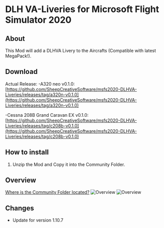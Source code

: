 # DLH VA-Liveries for Microsoft Flight Simulator 2020

## About
This Mod will add a DLHVA Livery to the Aircrafts (Compatible with latest MegaPack!).

## Download

Actual Release: 
-A320 neo v0.1.0:  
[https://github.com/SheepCreativeSoftware/msfs2020-DLHVA-Liveries/releases/tag/a320n-v0.1.0](https://github.com/SheepCreativeSoftware/msfs2020-DLHVA-Liveries/releases/tag/a320n-v0.1.0)

-Cessna 208B Grand Caravan EX v0.1.0:  
[https://github.com/SheepCreativeSoftware/msfs2020-DLHVA-Liveries/releases/tag/c208b-v0.1.0](https://github.com/SheepCreativeSoftware/msfs2020-DLHVA-Liveries/releases/tag/c208b-v0.1.0)

## How to install

1. Unzip the Mod and Copy it into the Community Folder.  

## Overview
[Where is the Community Folder located?](https://www.flightsim.com/vbfs/content.php?21235-Finding-The-MSFS-2020-Community-Folder)
![Overview](https://github.com/SheepCreativeSoftware/msfs2020-a320-DLHVA-Livery/blob/main/docs/View.png?raw=true)
![Overview](https://github.com/SheepCreativeSoftware/msfs2020-a320-DLHVA-Livery/blob/main/docs/C208.png?raw=true)

## Changes
- Update for version 1.10.7
